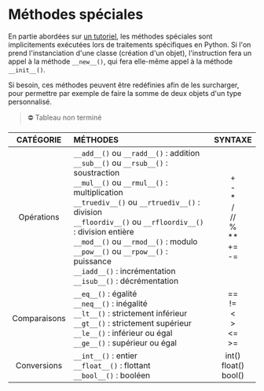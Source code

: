 # Méthodes spéciales

En partie abordées sur [un tutoriel](https://www.youtube.com/watch?v=XxUasK8f-s0), les méthodes spéciales sont implicitements exécutées lors de traitements spécifiques en Python. Si l'on prend l'instanciation d'une classe (création d'un objet), l'instruction fera un appel à la méthode `__new__()`, qui fera elle-même appel à la méthode `__init__()`.

Si besoin, ces méthodes peuvent être redéfinies afin de les surcharger, pour permettre par exemple de faire la somme de deux objets d'un type personnalisé.

> ⛔ Tableau non terminé

|CATÉGORIE|MÉTHODES|SYNTAXE
|:--:|:--|:--:|
|Opérations|`__add__()` ou `__radd__()` : addition<br>`__sub__()` ou `__rsub__()` : soustraction<br>`__mul__()` ou `__rmul__()` : multiplication<br>`__truediv__()` ou `__rtruediv__()` : division<br>`__floordiv__()` ou `__rfloordiv__()` : division entière<br>`__mod__()` ou `__rmod__()` : modulo<br>`__pow__()` ou `__rpow__()` : puissance<br>`__iadd__()` : incrémentation<br>`__isub__()` : décrémentation|+<br>-<br>\*<br>/<br>//<br>%<br>\*\*<br>+=<br>-=|
|Comparaisons|`__eq__()` : égalité<br>`__neq__()` : inégalité<br>`__lt__()` : strictement inférieur<br>`__gt__()` : strictement supérieur<br>`__le__()` : inférieur ou égal<br>`__ge__()` : supérieur ou égal|==<br>!=<br>\<<br>\><br>\<=<br>\>=|
|Conversions|`__int__()` : entier<br>`__float__()` : flottant<br>`__bool__()` : booléen|int()<br>float()<br>bool()|
